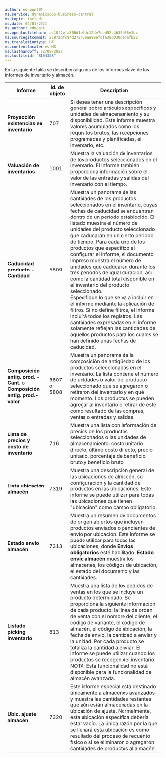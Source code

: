 ```yaml
---
author: edupont04
ms.service: dynamics365-business-central
ms.topic: include
ms.date: 04/01/2021
ms.author: edupont
ms.openlocfilehash: ac10f2efa500d1e9dc12de7ced52c4b35406e1bc
ms.sourcegitcommit: 2c972dfc94d27245eaa99efcf638d030dedafb22
ms.translationtype: HT
ms.contentlocale: es-MX
ms.lasthandoff: 02/09/2022
ms.locfileid: "8104358"
---
```

En la siguiente tabla se describen algunos de los informes clave de los informes de inventario y almacén.

|Informe |Id. de objeto|Description  |
|---------|---------|---------|
|**Proyección existencias en inventario**|707|Si desea tener una descripción general sobre artículos específicos y unidades de almacenamiento y su disponibilidad. Este informe muestra valores acumulados como los requisitos brutos, las recepciones programadas y planificadas, el inventario, etc. |
|**Valuación de inventarios**|1001|Muestra la valuación de inventarios de los productos seleccionados en el inventario. El informe también proporciona información sobre el valor de las entradas y salidas del inventario con el tiempo.|
|**Caducidad producto - Cantidad**|5809|Muestra un panorama de las cantidades de los productos seleccionados en el inventario, cuyas fechas de caducidad se encuentran dentro de un período establecido. El listado muestra el número de unidades del producto seleccionado que caducarán en un cierto periodo de tiempo. Para cada uno de los productos que especificó al configurar el informe, el documento impreso muestra el número de unidades que caducarán durante los tres periodos de igual duración, así como la cantidad total disponible en el inventario del producto seleccionado.<br>Especifique lo que se va a incluir en el informe mediante la aplicación de filtros. Si no define filtros, el informe incluirá todos los registros. Las cantidades expresadas en el informe solamente reflejan las cantidades de aquellos productos para los cuales se han definido unas fechas de caducidad.|
|**Composición antig. prod. - Cant.** o **Composición antig. prod.-valor**|5807 o 5808|Muestra un panorama de la composición de antigüedad de los productos seleccionados en el inventario. La lista contiene el número de unidades o valor del producto seleccionado que se agregaron o retiraron del inventario y en qué momento. Los productos se pueden agregar al inventario o retirar de este como resultado de las compras, ventas o entradas y salidas.|
|**Lista de precios y costo de inventario**|716|Muestra una lista con información de precios de los productos seleccionados o las unidades de almacenamiento: costo unitario directo, último costo directo, precio unitario, porcentaje de beneficio bruto y beneficio bruto. |
|**Lista ubicación almacén**|7319|Muestra una descripción general de las ubicaciones de almacén, su configuración y la cantidad de productos en las ubicaciones. Este informe se puede utilizar para todas las ubicaciones que tienen "ubicación" como campo obligatorio. |
|**Estado envío almacén**|7313|Muestra un resumen de documentos de origen abiertos que incluyen productos enviados o pendientes de envío por ubicación. Este informe se puede utilizar para todas las ubicaciones, donde **Envíos obligatorios** esté habilitado. **Estado envío almacén** muestra los almacenes, los códigos de ubicación, el estado del documento y las cantidades.|
|**Listado picking inventario**|813|Muestra una lista de los pedidos de ventas en los que se incluye un producto determinado. Se proporciona la siguiente información de cada producto: la línea de orden de venta con el nombre del cliente, el código de variante, el código de almacén, el código de ubicación, la fecha de envío, la cantidad a enviar y la unidad. Por cada producto se totaliza la cantidad a enviar. El informe se puede utilizar cuando los productos se recogen del inventario.<br>NOTA: Esta funcionalidad no está disponible para la funcionalidad de almacén avanzada.|
|**Ubic. ajuste almacén**|7320|Este informe especial está destinado únicamente a almacenes avanzados y muestra las cantidades restantes que aún están almacenadas en la ubicación de ajuste. Normalmente, esta ubicación específica debería estar vacío. La única razón por la que se llenará esta ubicación es como resultado del proceso de recuento físico o si se eliminaron o agregaron cantidades de productos al almacén.|